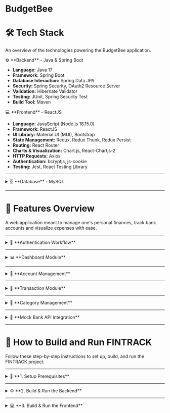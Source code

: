 
# **BudgetBee**


# 🛠️ **Tech Stack**

An overview of the technologies powering the BudgetBee application.


<summary>⚙️ **Backend** - Java & Spring Boot</summary>

- **Language:** Java 17  
- **Framework:** Spring Boot  
- **Database Interaction:** Spring Data JPA  
- **Security:** Spring Security, OAuth2 Resource Server  
- **Validation:** Hibernate Validator  
- **Testing:** JUnit, Spring Security Test  
- **Build Tool:** Maven  


<summary>💻 **Frontend** - ReactJS</summary>

- **Language:** JavaScript (Node.js 18.15.0)  
- **Framework:** ReactJS  
- **UI Library:** Material UI (MUI), Bootstrap  
- **State Management:** Redux, Redux Thunk, Redux Persist  
- **Routing:** React Router  
- **Charts & Visualization:** Chart.js, React-Chartjs-2  
- **HTTP Requests:** Axios  
- **Authentication:** bcryptjs, js-cookie  
- **Testing:** Jest, React Testing Library  

</details>

---

<details>
<summary>🗄️ **Database** - MySQL</summary>

- **Database System:** MySQL  
- **ORM:** Hibernate (JPA)  
- **Connector:** `mysql-connector-java`  
- **Persistence API:** Jakarta Persistence API  

</details>

---

# 🚀 **Features Overview**

A web application meant to manage one's personal finances, track bank accounts and visualize expenses with ease.  

---

<details>
<summary>🔐 **Authentication Workflow**</summary>

- User can **Sign Up** and **Log In** securely.  
- Password validation ensures secure signup (password & confirm password must match).  
- Redirects users to the **Dashboard** upon successful login.  
- User-friendly error notifications for incorrect credentials.  

</details>

---

<details>
<summary>📊 **Dashboard Module**</summary>

- Visualizes finances with charts for:  
  - Account Balance  
  - Income  
  - Expenses  
  - Categories  
- Filter charts based on **All Time** or **Last 15 Days**.  
- Responsive design for seamless navigation across devices.  

</details>

---

<details>
<summary>📂 **Account Management**</summary>

- View a list of all user accounts.  
- Add new accounts with validation checks.  
- Edit existing account details with real-time updates.  
- Delete accounts securely with confirmation prompts.  
- Real-time toaster notifications for user actions.  

</details>

---

<details>
<summary>💸 **Transaction Module**</summary>

- View all **Income** and **Expense** transactions.  
- Filter transactions by specific accounts.  
- Add new transactions with fields for:  
  - Account selection  
  - Category selection (with option to create a new category)  
  - Date and Amount  
  - Description  
- Edit and delete transactions easily.  
- Real-time feedback with confirmation notifications.  

</details>

---

<details>
<summary>📁 **Category Management**</summary>

- Add custom categories for expense/income tracking.  
- Edit or delete categories as needed.  
- Categories auto-sync with the transaction module for seamless integration.  

</details>

---

<details>
<summary>🔄 **Mock Bank API Integration**</summary>

- Fetches transactions directly from a **Mock Bank API**.  
- Integrates both manual and automated transaction data for consistency.  
- Real-time synchronization with the user's dashboard and reports.  

</details>

---

# 🚀 **How to Build and Run FINTRACK**

Follow these step-by-step instructions to set up, build, and run the FINTRACK project.

---

<details>
<summary>🔧 **1. Setup Prerequisites**</summary>

- Install **Java 17**  
- Install **Node.js (version 18.15.0)**  
- Install **MySQL Database**  
- Install **Maven** (for backend)  
- Install **npm** (for frontend)  

</details>


---


<details>
<summary>⚙️ **2. Build & Run the Backend**</summary>

1. Navigate to the backend folder. 

2. Ensure your local MySQL application is working. Also, change the **application.properties** file as needed.
   
3. Build the backend using Maven:

```

mvn clean package spring-boot:repackage -DskipTests=true

```

4. Run the generated JAR file

```

java -jar ./target/backend-0.0.1-SNAPSHOT.jar

```

5. ✅ Backend will start running at: http://localhost:8080

</details>


---


<details> 
<summary>💻 **3. Build & Run the Frontend**</summary>

1. Navigate to the frontend folder:

```
cd ../frontend

```

2. Install the necessary dependencies:

```
npm install

```

3. Start the frontend service:

```
npm start

```

4. ✅ Frontend will start running at: http://localhost:3000





